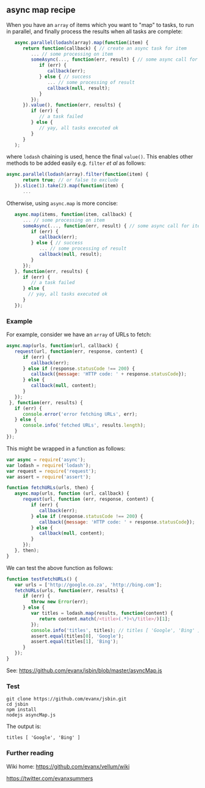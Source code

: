 

## async map recipe

When you have an `array` of items which you want to "map" to tasks, to run in parallel, and finally process the results when all tasks are complete:

```javascript
   async.parallel(lodash(array).map(function(item) { 
      return function(callback) { // create an async task for item
         ... // some processing on item
         someAsync(..., function(err, result) { // some async call for item
            if (err) {
               callback(err);
            } else { // success
               ... // some processing of result
               callback(null, result);
            }
         });
      }).value(), function(err, results) {
         if (err) {
            // a task failed
         } else {
            // yay, all tasks executed ok
         }
      }
   );
```

where `lodash` chaining is used, hence the final `value()`. This enables other methods to be added easily e.g. `filter` <i>et al</i> as follows: 

```javascript
async.parallel(lodash(array).filter(function(item) {
      return true; // or false to exclude
   }).slice(1).take(2).map(function(item) { 
      ...
```

Otherwise, using `async.map` is more concise:

```javascript
   async.map(items, function(item, callback) {
      ... // some processing on item
      someAsync(..., function(err, result) { // some async call for item
         if (err) {
            callback(err);
         } else { // success
            ... // some processing of result
            callback(null, result);
         }
      });
   }, function(err, results) {
      if (err) {
         // a task failed
      } else {
        // yay, all tasks executed ok
      }
   });
```

### Example 

For example, consider we have an `array` of URLs to fetch:

```javascript
async.map(urls, function(url, callback) { 
   request(url, function(err, response, content) {
      if (err) {
         callback(err);
      } else if (response.statusCode !== 200) {
         callback({message: 'HTTP code: ' + response.statusCode});
      } else {
         callback(null, content);
      }
   });
 }, function(err, results) {
   if (err) {
      console.error('error fetching URLs', err);
   } else {
      console.info('fetched URLs', results.length);
   }
});
```

This might be wrapped in a function as follows:

```javascript
var async = require('async');
var lodash = require('lodash');
var request = require('request');
var assert = require('assert');

function fetchURLs(urls, then) {
   async.map(urls, function (url, callback) {
      request(url, function (err, response, content) {
         if (err) {
            callback(err);
         } else if (response.statusCode !== 200) {
            callback({message: 'HTTP code: ' + response.statusCode});
         } else {
            callback(null, content);
         }
      });
   }, then);
}
```

We can test the above function as follows:

```javascript
function testFetchURLs() {
   var urls = ['http://google.co.za', 'http://bing.com'];
   fetchURLs(urls, function(err, results) {
      if (err) {
         throw new Error(err);
      } else {
         var titles = lodash.map(results, function(content) {
            return content.match(/<title>(.*)<\/title>/)[1];   
         });
         console.info('titles', titles); // titles [ 'Google', 'Bing' ]
         assert.equal(titles[0], 'Google');
         assert.equal(titles[1], 'Bing');
      }
   });
}
```

See: https://github.com/evanx/jsbin/blob/master/asyncMap.js


### Test 

```shell
git clone https://github.com/evanx/jsbin.git
cd jsbin
npm install
nodejs asyncMap.js
```

The output is:

```
titles [ 'Google', 'Bing' ]
```

### Further reading 

Wiki home: https://github.com/evanx/vellum/wiki

https://twitter.com/evanxsummers

